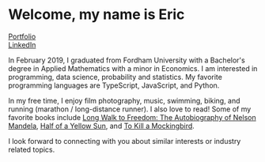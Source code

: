 # Welcome, my name is Eric

[Portfolio](https://ericfloresportfolio.com/) <br>
[LinkedIn](https://www.linkedin.com/in/ericflores108) <br>

In February 2019, I graduated from Fordham University with a Bachelor's degree in Applied Mathematics with a minor in Economics. I am interested in programming, data science, probability and statistics. My favorite programming languages are TypeScript, JavaScript, and Python. 

In my free time, I enjoy film photography, music, swimming, biking, and running (marathon / long-distance runner). I also love to read! Some of my favorite books include [Long Walk to Freedom: The Autobiography of Nelson Mandela](https://read.amazon.com/kp/embed?asin=B0015T6G2G&preview=newtab&linkCode=kpe&ref_=cm_sw_r_kb_dp_390VXVDSADEA20PAS65Q), [Half of a Yellow Sun](https://read.amazon.com/kp/embed?asin=B001L83PLQ&preview=newtab&linkCode=kpe&ref_=cm_sw_r_kb_dp_T4DHZ6AAY415RK1NQFJF), and [To Kill a Mockingbird](https://read.amazon.com/kp/embed?asin=B00K0OI42W&preview=newtab&linkCode=kpe&ref_=cm_sw_r_kb_dp_75AQAK5ZJYZ1NR5B74VN).

I look forward to connecting with you about similar interests or industry related topics.
